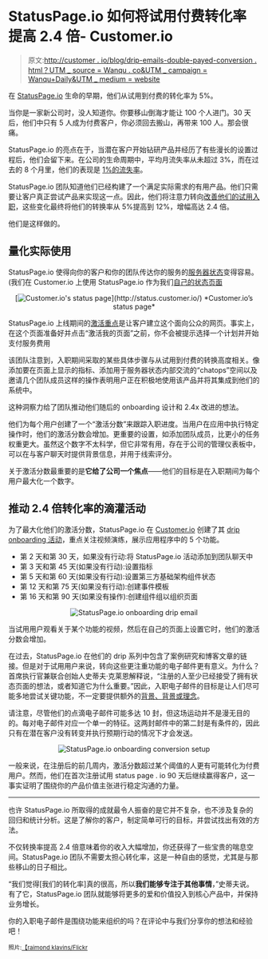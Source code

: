 # StatusPage.io 如何将试用付费转化率提高 2.4 倍- Customer.io

> 原文:[http://customer . io/blog/drip-emails-double-payed-conversion . html？UTM _ source = Wanqu . co&UTM _ campaign = Wanqu+Daily&UTM _ medium = website](http://customer.io/blog/drip-emails-double-paid-conversion.html?utm_source=wanqu.co&utm_campaign=Wanqu+Daily&utm_medium=website)

在 [StatusPage.io](http://statuspage.io/) 生命的早期，他们从试用到付费的转化率为 5%。

当你是一家新公司时，没人知道你。你要移山倒海才能让 100 个人进门。30 天后，他们中只有 5 人成为付费客户，你必须回去搬山，再带来 100 人。那会很痛。

StatusPage.io 的亮点在于，当潜在客户开始钻研产品并经历了有些漫长的设置过程后，他们会留下来。在公司的生命周期中，平均月流失率从未超过 3%，而在过去的 8 个月里，他们的表现是 [1%的流失率](https://baremetrics.com/blog/1000-percent-lower-churn)。

StatusPage.io 团队知道他们已经构建了一个满足实际需求的有用产品。他们只需要让客户真正尝试产品来实现这一点。因此，他们将注意力转向[改善他们的试用入职](http://customer.io/onboarding-emails/)，这些变化最终将他们的转换率从 5%提高到 12%，增幅高达 2.4 倍。

他们是这样做的。

## 量化实际使用

StatusPage.io 使得向你的客户和你的团队传达你的服务的[服务器状态](http://blog.statuspage.io/the-value-of-being-transparent-when-its-hard)变得容易。(我们在 Customer.io 上使用 StatusPage.io 作为我们[自己的状态页面](http://status.customer.io/)

<center> [<noscript><img decoding="async" src="../Images/bff51184d0789bffbbe9b7999d346640.png" alt="Customer.io's status page" data-original-src="http://fast.customer.io/j/customer.io-statuspage.png"/></noscript>](http://status.customer.io/) 
*Customer.io’s status page*</center>

StatusPage.io 上线期间的[激活重点](http://customer.io/blog/Ikea-effect-onboarding.html)是让客户建立这个面向公众的网页。事实上，在这个页面准备好并点击“激活我的页面”之前，你不会被提示选择一个计划并开始支付服务费用

该团队注意到，入职期间采取的某些具体步骤与从试用到付费的转换高度相关。像添加要在页面上显示的指标、添加用于服务器状态内部交流的“chatops”空间以及邀请几个团队成员这样的操作表明用户正在积极地使用该产品并将其集成到他们的系统中。

这种洞察力给了团队推动他们随后的 onboarding 设计和 2.4x 改进的想法。

他们为每个用户创建了一个“激活分数”来跟踪入职进度。当用户在应用中执行特定操作时，他们的激活分数会增加。更重要的设置，如添加团队成员，比更小的任务权重更大。虽然这个数字不太科学，但它非常有用，存在于公司的管理仪表板中，可以在与客户聊天时提供背景信息，并用于线索评分。

关于激活分数最重要的是**它给了公司一个焦点**——他们的目标是在入职期间为每个用户最大化一个数字。

## 推动 2.4 倍转化率的滴灌活动

为了最大化他们的激活分数，StatusPage.io 在 [Customer.io](http://customer.io) 创建了其 [drip onboarding 活动](http://customer.io/onboarding-emails/)，重点关注视频演练，展示应用程序中的 5 个功能。

*   第 2 天和第 30 天，如果没有行动:将 StatusPage.io 活动添加到团队聊天中
*   第 3 天和第 45 天(如果没有行动):设置指标
*   第 5 天和第 60 天(如果没有行动):设置第三方基础架构组件状态
*   第 12 天和第 75 天(如果没有行动):创建事件模板
*   第 16 天和第 90 天(如果没有操作):创建组件组以组织页面

<center>

<noscript><img decoding="async" src="../Images/e8f614c37ed8f87d48a1ce2c77d0a804.png" alt="StatusPage.io onboarding drip email" data-original-src="http://fast.customer.io/j/statuspage-onboarding-email.png"/></noscript>

</center>

当试用用户观看关于某个功能的视频，然后在自己的页面上设置它时，他们的激活分数会增加。

在过去，StatusPage.io 在他们的 drip 系列中包含了案例研究和博客文章的链接。但是对于试用用户来说，转向这些更注重功能的电子邮件更有意义。为什么？首席执行官兼联合创始人史蒂夫·克莱恩解释说，“注册的人至少已经接受了拥有状态页面的想法，或者知道它为什么重要。”因此，入职电子邮件的目标是让人们尽可能多地尝试关键功能，不一定要提供额外的[背景、背景或理念](http://customer.io/blog/purpose-driven-welcome-emails.html)。

请注意，尽管他们的点滴电子邮件可能多达 10 封，但这场运动并不是漫无目的的。每对电子邮件对应一个单一的特征。这两封邮件中的第二封是有条件的，因此只有在潜在客户没有转变并执行预期行动的情况下才会发送。

<center>

<noscript><img decoding="async" src="../Images/afdb96a59fc16b038f5b4a1c7fb606f8.png" alt="StatusPage.io onboarding conversion setup" data-original-src="http://fast.customer.io/j/statuspage-onboarding-conversion-setup.png"/></noscript>

</center>

一般来说，在注册后的前几周内，激活分数超过某个阈值的人更有可能转化为付费用户。然而，他们在首次注册试用 status page . io 90 天后继续赢得客户，这一事实证明了围绕你的产品价值主张进行稳定沟通的力量。

* * *

也许 StatusPage.io 所取得的成就最令人振奋的是它并不复杂，也不涉及复杂的回归和统计分析。这是了解你的客户，制定简单可行的目标，并尝试找出有效的方法。

不仅转换率提高 2.4 倍意味着你的收入大幅增加，你还获得了一些宝贵的喘息空间。StatusPage.io 团队不需要太担心转化率，这是一种自由的感觉，尤其是与那些移山的日子相比。

“我们觉得[我们的转化率]真的很高，所以**我们能够专注于其他事情**，”史蒂夫说。有了它，StatusPage.io 团队就能够将更多的爱和价值投入到核心产品中，并保持业务增长。

你的入职电子邮件是围绕功能来组织的吗？在评论中与我们分享你的想法和经验吧！

<small>照片:[【raimond klavins/Flickr](https://www.flickr.com/photos/95491870@N03/11669199925/)</small>